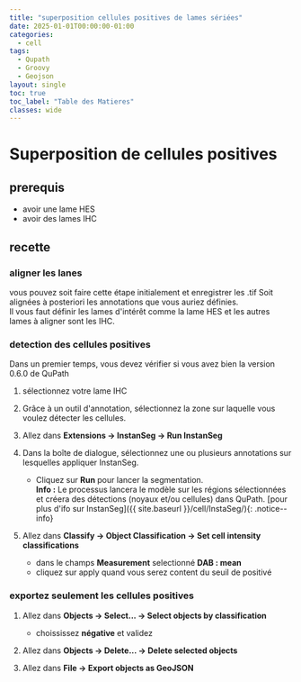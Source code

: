 ```yaml
---
title: "superposition cellules positives de lames sériées"
date: 2025-01-01T00:00:00-01:00
categories:
  - cell
tags:
  - Qupath
  - Groovy
  - Geojson
layout: single
toc: true
toc_label: "Table des Matieres"
classes: wide
---
```


# Superposition de cellules positives

## prerequis
- avoir une lame HES
- avoir des lames IHC

## recette

### aligner les lanes

vous pouvez soit faire cette étape initialement et enregistrer les .tif Soit alignées à posteriori les annotations que vous auriez définies.  
Il vous faut définir les lames d'intérêt comme la lame HES et les autres lames à aligner sont les IHC. 

### detection des cellules positives

Dans un premier temps, vous devez vérifier si vous avez bien la version 0.6.0 de QuPath 
1. sélectionnez votre lame IHC 
2. Grâce à un outil d'annotation, sélectionnez la zone sur laquelle vous voulez détecter les cellules. 
3. Allez dans **Extensions → InstanSeg → Run InstanSeg**
4. Dans la boîte de dialogue, sélectionnez une ou plusieurs annotations sur lesquelles appliquer InstanSeg.
   - Cliquez sur **Run** pour lancer la segmentation.  
   **Info :** Le processus lancera le modèle sur les régions sélectionnées et créera des détections (noyaux et/ou cellules) dans QuPath. [pour plus d'ifo sur InstanSeg]({{ site.baseurl }}/cell/InstaSeg/){: .notice--info}

5. Allez dans **Classify → Object Classification → Set cell intensity classifications**
    - dans le champs **Measurement** selectionné **DAB : mean**
    - cliquez sur apply quand vous serez content du seuil de positivé

### exportez seulement les cellules positives

1. Allez dans **Objects → Select... → Select objects by classification**
    - choississez **négative** et validez

2. Allez dans **Objects → Delete... → Delete selected objects**

3. Allez dans **File → Export objects as GeoJSON**
